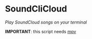 # SoundCliCloud

*Play SoundCloud songs on your terminal*

**IMPORTANT**: this script needs [mpv](https://mpv.io/)
